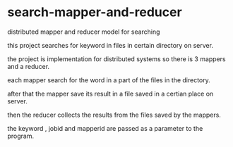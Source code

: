 # search-mapper-and-reducer
distributed mapper and reducer model for searching

this project searches for keyword in files in certain directory on server.

the project is implementation for distributed systems so there is 3 mappers and a reducer.

each mapper search for the word in a part of the files in the directory.

after that the mapper save its result in a file saved in a certian place on server.

then the reducer collects the results from the files saved by the mappers.

the keyword , jobid and mapperid are passed as a parameter to the program.
